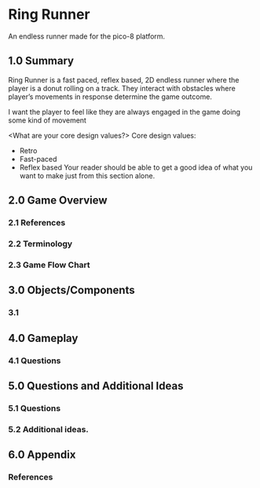 # Ring Runner
An endless runner made for the pico-8 platform.


## 1.0 Summary
Ring Runner is a fast paced, reflex based, 2D endless runner where the player is a donut rolling on a track. They interact with obstacles where player’s movements in response determine the game outcome.

<You should also discuss here how you want the player to feel.>
I want the player to feel like they are always engaged in the game doing some kind of movement

<What are your core design values?>
Core design values: 
 - Retro
 - Fast-paced
 - Reflex based
Your reader should be able to get a good idea of what you want to make just from this section alone. 


## 2.0 Game Overview
### 2.1 References
### 2.2 Terminology
### 2.3 Game Flow Chart

## 3.0 Objects/Components
### 3.1 

## 4.0 Gameplay
### 4.1 Questions

## 5.0 Questions and Additional Ideas
### 5.1 Questions
### 5.2 Additional ideas.

## 6.0 Appendix
### References
